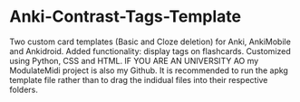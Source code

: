 # Anki-Contrast-Tags-Template
Two custom card templates (Basic and Cloze deletion) for Anki, AnkiMobile and Ankidroid. Added functionality: display tags on flashcards. Customized using Python, CSS and HTML. IF YOU ARE AN UNIVERSITY AO my ModulateMidi project is also my Github.
It is recommended to run the apkg template file rather than to drag the indidual files into their respective folders. 
